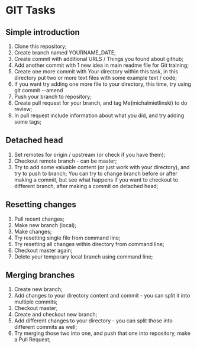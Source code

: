 # GIT Tasks

## Simple introduction
1. Clone this repository;
2. Create branch named YOURNAME_DATE;
3. Create commit with additional URLS / Things you found about github;
4. Add another commit with 1 new idea in main readme file for Git training;
5. Create one more commit with Your directory within this task, in this directory put two or more text files with some example text / code;
6. If you want try adding one more file to your directory, this time, try using git commit --amend 
7. Push your branch to repository;
8. Create pull request for your branch, and tag Me(michalmietlinski) to do review;
9. In pull request include information about what you did, and try adding some tags;

## Detached head
1. Set remotes for origin / upstream (or check if you have them);
2. Checkout remote branch - can be master;
3. Try to add some valuable content (or just work with your directory), and try to push to branch;
You can try to change branch before or after making a commit, but see what happens if you want to checkout to different branch, after making a commit on detached head;

## Resetting changes
1. Pull recent changes;
2. Make new branch (local);
3. Make changes;
4. Try resetting single file from command line;
5. Try resetting all changes within directory from command line;
6. Checkout master again;
7. Delete your temporary local branch using command line;

## Merging branches
1. Create new branch;
2. Add changes to your directory content and commit - you can split it into multiple commits;
3. Checkout master;
4. Create and checkout new branch;
5. Add different changes to your directory - you can split those into different commits as well;
6. Try merging those two into one, and push that one into repository, make a Pull Request;


